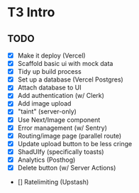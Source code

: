 # T3 Intro

## TODO

- [x] Make it deploy (Vercel)
- [x] Scaffold basic ui with mock data
- [x] Tidy up build process
- [x] Set up a database (Vercel Postgres)
- [x] Attach database to UI
- [x] Add authentication (w/ Clerk)
- [x] Add image upload
- [x] "taint" (server-only)
- [x] Use Next/Image component
- [x] Error management (w/ Sentry)
- [x] Routing/image page (parallel route)
- [x] Update upload button to be less cringe
- [x] ShadUIfy (specifically toasts)
- [x] Analytics (Posthog)
- [x] Delete button (w/ Server Actions)
- [] Ratelimiting (Upstash)
